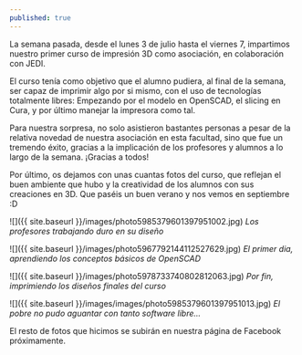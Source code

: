 ```yaml
---
published: true
---
```


La semana pasada, desde el lunes 3 de julio hasta el viernes 7, impartimos nuestro primer curso de impresión 3D como asociación, en colaboración con JEDI.

El curso tenía como objetivo que el alumno pudiera, al final de la semana, ser capaz de imprimir algo por si mismo, con el uso de tecnologías totalmente libres: Empezando por el modelo en OpenSCAD, el slicing en Cura, y por último manejar la impresora como tal.

Para nuestra sorpresa, no solo asistieron bastantes personas a pesar de la relativa novedad de nuestra asociación en esta facultad, sino que fue un tremendo éxito, gracias a la implicación de los profesores y alumnos a lo largo de la semana. ¡Gracias a todos!

Por último, os dejamos con unas cuantas fotos del curso, que reflejan el buen ambiente que hubo y la creatividad de los alumnos con sus creaciones en 3D.
Que paséis un buen verano y nos vemos en septiembre :D

![]({{ site.baseurl }}/images/photo5985379601397951002.jpg) *Los profesores trabajando duro en su diseño*

![]({{ site.baseurl }}/images/photo5967792144112527629.jpg) *El primer dia, aprendiendo los conceptos básicos de OpenSCAD*

![]({{ site.baseurl }}/images/photo5978733740802812063.jpg) *Por fin, imprimiendo los diseños finales del curso*

![]({{ site.baseurl }}/images/images/photo5985379601397951013.jpg) *El pobre no pudo aguantar con tanto software libre...*

El resto de fotos que hicimos se subirán en nuestra página de Facebook próximamente.
